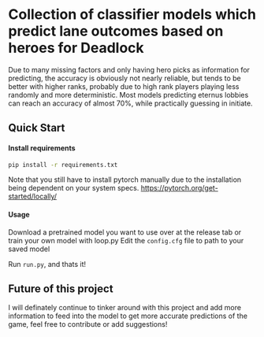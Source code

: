 # Collection of classifier models which predict lane outcomes based on heroes for Deadlock
Due to many missing factors and only having hero picks as information for predicting, the accuracy is obviously not nearly reliable, but tends to be better with higher ranks, probably due to high rank players playing less randomly and more deterministic. Most models predicting eternus lobbies can reach an accuracy of almost 70%, while practically guessing in initiate.

## Quick Start

#### Install requirements
```bash
pip install -r requirements.txt
```
Note that you still have to install pytorch manually due to the installation being dependent on your system specs.
https://pytorch.org/get-started/locally/

#### Usage
Download a pretrained model you want to use over at the release tab or train your own model with loop.py
Edit the `config.cfg` file to path to your saved model

Run `run.py`, and thats it!

## Future of this project
I will definately continue to tinker around with this project and add more information to feed into the model to get more accurate predictions of the game, feel free to contribute or add suggestions!
